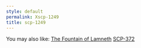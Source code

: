 ```yaml
---
style: default
permalink: Xscp-1249
title: scp-1249
---
```

You may also like:
[The Fountain of Lamneth](http://scp-wiki.net/the-fountain-of-lamneth)
[SCP-372](http://scp-wiki.net/scp-372)